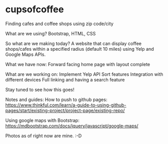 # cupsofcoffee
Finding cafes and coffee shops using zip code/city

What are we using?
Bootstrap, HTML, CSS

So what are we making today?
A website that can display coffee shops/cafes within a specified radius (default 10 miles) using Yelp and Google Maps APIs. 

What we have now:
Forward facing home page with layout complete

What are we working on:
Implement Yelp API 
Sort features
Integration with different devices 
Full linking and having a search feature 

Stay tuned to see how this goes!

Notes and guides:
How to push to github pages: https://www.thinkful.com/learn/a-guide-to-using-github-pages/start/existing-project/project-page/existing-repo/

Using google maps with Bootstrap: https://mdbootstrap.com/docs/jquery/javascript/google-maps/

Photos as of right now are mine. :-D
